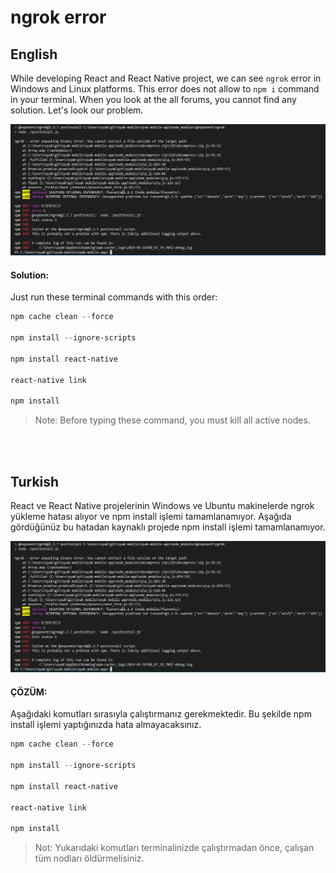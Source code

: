 # ngrok error

## English
While developing React and React Native project, we can see `ngrok` error in Windows and Linux platforms. This error does not allow to `npm i` command in your terminal. When you look at the all forums, you cannot find any solution. Let's look our problem.

![ngrok-error](/assets/images/ngrok-error.png)

#### Solution:
Just run these terminal commands with this order:

```powershell
npm cache clean --force 

npm install --ignore-scripts 

npm install react-native 

react-native link

npm install
```

> Note: Before typing these command, you must kill all active nodes.

<br>
<br>

## Turkish
React ve React Native projelerinin Windows ve Ubuntu makinelerde ngrok yükleme hatası alıyor ve npm install işlemi tamamlanamıyor. Aşağıda gördüğünüz bu hatadan kaynaklı projede npm install işlemi tamamlanamıyor.

![ngrok-error](/assets/images/ngrok-error.png)

#### ÇÖZÜM:

Aşağıdaki komutları sırasıyla çalıştırmanız gerekmektedir. Bu şekilde npm install işlemi yaptığınızda hata almayacaksınız.

```powershell
npm cache clean --force 

npm install --ignore-scripts 

npm install react-native 

react-native link

npm install
```

> Not: Yukarıdaki komutları terminalinizde çalıştırmadan önce, çalışan tüm nodları öldürmelisiniz.